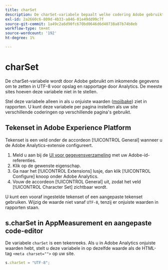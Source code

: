 ```yaml
---
title: charSet
description: De charSet-variabele bepaalt welke codering Adobe gebruikt om uw afbeeldingsverzoek te parseren.
exl-id: 2a2660c6-809d-4b33-a846-01e49dd99c7f
source-git-commit: 1a49c2a6d90fc670bd0646d6d40738a87b74b8eb
workflow-type: tm+mt
source-wordcount: '192'
ht-degree: 1%

---
```


# charSet

De charSet-variabele wordt door Adobe gebruikt om inkomende gegevens om te zetten in UTF-8 voor opslag en rapportage door Analytics. De meeste sites hoeven deze variabele niet in te stellen.

Stel deze variabele alleen in als u onjuiste waarden ([mojibake](https://en.wikipedia.org/wiki/Mojibake)) ziet in rapporten. U kunt deze variabele per pagina instellen als uw site verschillende coderingen op verschillende pagina&#39;s gebruikt.

## Tekenset in Adobe Experience Platform

Tekenset is een veld onder de accordeon [!UICONTROL General] wanneer u de Adobe Analytics-extensie configureert.

1. Meld u aan bij de [UI voor gegevensverzameling](https://experience.adobe.com/data-collection) met uw Adobe-id-referenties.
1. Klik op de gewenste eigenschap.
1. Ga naar het [!UICONTROL Extensions] lusje, dan klik [!UICONTROL Configure] knoop onder Adobe Analytics.
1. Vouw de accordeon [!UICONTROL General] uit, zodat het veld [!UICONTROL Character Set] zichtbaar wordt.

U kunt een vooraf ingestelde tekenset of een aangepaste tekenset gebruiken. Wijzig de waarde niet vanaf `UTF-8`, tenzij er onjuiste waarden in rapporten staan.

## s.charSet in AppMeasurement en aangepaste code-editor

De variabele `charSet` is een tekenreeks. Als u in Adobe Analytics onjuiste waarden hebt, stelt u deze variabele in op dezelfde waarde als de HTML-tag `<meta charset="">` op uw site.

```js
s.charSet = "UTF-8";
```
